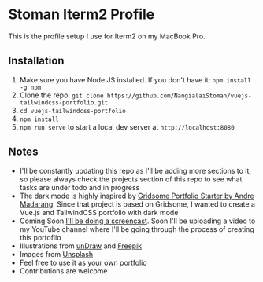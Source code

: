 # Stoman Iterm2 Profile

This is the profile setup I use for Iterm2 on my MacBook Pro.

## Installation

1. Make sure you have Node JS installed. If you don't have it: `npm install -g npm`
1. Clone the repo: `git clone https://github.com/NangialaiStoman/vuejs-tailwindcss-portfolio.git`
1. `cd vuejs-tailwindcss-portfolio`
1. `npm install`
1. `npm run serve` to start a local dev server at `http://localhost:8080`

## Notes

-   I'll be constantly updating this repo as I'll be adding more sections to it, so please always check the projects section of this repo to see what tasks are under todo and in progress
-   The dark mode is highly inspired by [Gridsome Portfolio Starter by Andre Madarang](https://github.com/drehimself/gridsome-portfolio-starter). Since that project is based on Gridsome, I wanted to create a Vue.js and TailwindCSS portfolio with dark mode
-   Coming Soon [I'll be doing a screencast](https://www.youtube.com/c/StomanStudio). Soon I'll be uploading a video to my YouTube channel where I'll be going through the process of creating this portoflio
-   Illustrations from [unDraw](https://undraw.co) and [Freepik](https://freepik.com)
-   Images from [Unsplash](https://unsplash.com)
-   Feel free to use it as your own portfolio
-   Contributions are welcome
